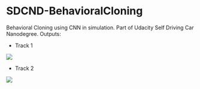 # SDCND-BehavioralCloning

Behavioral Cloning using CNN in simulation. Part of Udacity Self Driving Car Nanodegree.
Outputs:
- Track 1

[![](http://img.youtube.com/vi/4tAcvT9Bh-U/0.jpg)](http://www.youtube.com/watch?v=4tAcvT9Bh-U "")

- Track 2

[![](http://img.youtube.com/vi/mp9WtrdvXIc/0.jpg)](http://www.youtube.com/watch?v=mp9WtrdvXIc "")
